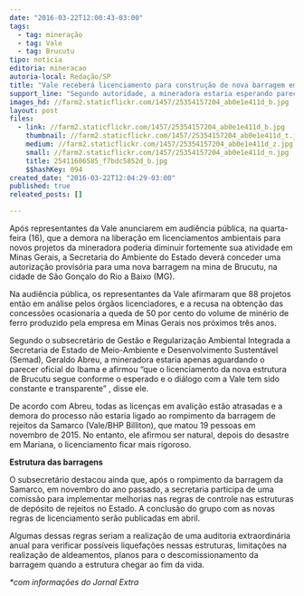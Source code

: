 ```yaml
---
date: "2016-03-22T12:00:43-03:00"
tags:
  - tag: mineração
  - tag: Vale
  - tag: Brucutu
tipo: noticia
editoria: mineracao
autoria-local: Redação/SP
title: "Vale receberá licenciamento para construção de nova barragem em MG "
support_line: "Segundo autoridade, a mineradora estaria esperando parecer oficial do Ibama."
images_hd: //farm2.staticflickr.com/1457/25354157204_ab0e1e411d_b.jpg
layout: post
files:
  - link: //farm2.staticflickr.com/1457/25354157204_ab0e1e411d_b.jpg
    thumbnail: //farm2.staticflickr.com/1457/25354157204_ab0e1e411d_t.jpg
    medium: //farm2.staticflickr.com/1457/25354157204_ab0e1e411d_z.jpg
    small: //farm2.staticflickr.com/1457/25354157204_ab0e1e411d_n.jpg
    title: 25411606585_f7bdc5852d_b.jpg
    $$hashKey: 094
created_date: "2016-03-22T12:04:29-03:00"
published: true
releated_posts: []

---
```

<p>Ap&oacute;s representantes da Vale anunciarem em audi&ecirc;ncia p&uacute;blica, na quarta-feira (16), que a demora na libera&ccedil;&atilde;o em licenciamentos ambientais para novos projetos da mineradora poderia diminuir fortemente sua atividade em Minas Gerais, a Secretaria do Ambiente do Estado dever&aacute; conceder uma autoriza&ccedil;&atilde;o provis&oacute;ria para uma nova barragem na mina de Brucutu, na cidade de S&atilde;o Gon&ccedil;alo do Rio a Baixo (MG).</p>

<p>Na audi&ecirc;ncia p&uacute;blica, os representantes da Vale afirmaram que 88 projetos ent&atilde;o em an&aacute;lise pelos &oacute;rg&atilde;os licenciadores, e a recusa na obten&ccedil;&atilde;o das concess&otilde;es ocasionaria a queda de 50 por cento do volume de min&eacute;rio de ferro produzido pela empresa em Minas Gerais nos pr&oacute;ximos tr&ecirc;s anos.</p>

<p>Segundo o subsecret&aacute;rio de Gest&atilde;o e Regulariza&ccedil;&atilde;o Ambiental Integrada a Secretaria de Estado de Meio-Ambiente e Desenvolvimento Sustent&aacute;vel (Semad), Geraldo Abreu, a mineradora estaria apenas aguardando o parecer oficial do Ibama e afirmou &ldquo;que o licenciamento da nova estrutura de Brucutu segue conforme o esperado e o di&aacute;logo com a Vale tem sido constante e transparente&rdquo; , disse ele.</p>

<p>De acordo com Abreu, todas as licen&ccedil;as em avali&ccedil;&atilde;o est&atilde;o atrasadas e a demora do processo n&atilde;o estaria ligado ao rompimento da barragem de rejeitos da Samarco (Vale/BHP Billiton), que matou 19 pessoas em novembro de 2015. No entanto, ele afirmou ser natural, depois do desastre em Mariana, o licenciamento ficar mais rigoroso.</p>

<p><strong>Estrutura das barragens </strong></p>

<p>O subsecret&aacute;rio destacou ainda que, ap&oacute;s o rompimento da barragem da Samarco, em novembro do ano passado, a secretaria participa de uma comiss&atilde;o para implementar melhorias nas regras de controle nas estruturas de dep&oacute;sito de rejeitos no Estado. A conclus&atilde;o do grupo com as novas regras de licenciamento ser&atilde;o publicadas em abril.</p>

<p>Algumas dessas regras seriam a realiza&ccedil;&atilde;o de uma auditoria extraordin&aacute;ria anual para verificar poss&iacute;veis liquefa&ccedil;&otilde;es nessas estruturas, limita&ccedil;&otilde;es na realiza&ccedil;&atilde;o de aldeamentos, planos para o descomissionamento da barragem quando a estrutura chegar ao fim da vida.</p>

<p><em>*com informa&ccedil;&otilde;es do Jornal Extra</em></p>

<p>&nbsp;</p>
